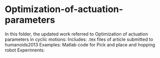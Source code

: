 Optimization-of-actuation-parameters
====================================

In this folder, the updated work referred to Optimization of actuation parameters in cyclic motions:
Includes: .tex files of article submitted to humanoids2013
Examples: Matlab code for Pick and place and hopping robot
Experiments: 